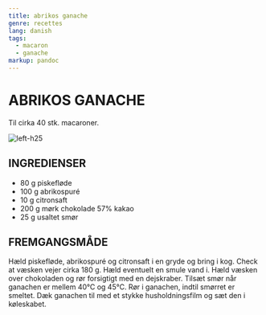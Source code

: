 ```yaml
---
title: abrikos ganache
genre: recettes
lang: danish
tags:
  - macaron 
  - ganache
markup: pandoc
---
```


# ABRIKOS GANACHE

Til cirka 40 stk. macaroner.

![](/home/fred/.repo/traductions/recettes/images/macaron_orange.jpg "left-h25")

## INGREDIENSER

- 80 g piskefløde
- 100 g abrikospuré
- 10 g citronsaft
- 200 g mørk chokolade 57% kakao
- 25 g usaltet smør

## FREMGANGSMÅDE

Hæld piskefløde, abrikospuré og citronsaft i en gryde og bring i kog.
Check at væsken vejer cirka 180 g.
Hæld eventuelt en smule vand i.
Hæld væsken over chokoladen og rør forsigtigt med en dejskraber.
Tilsæt smør når ganachen er mellem 40°C og 45°C.
Rør i ganachen, indtil smørret er smeltet.
Dæk ganachen til med et stykke husholdningsfilm og sæt den i køleskabet.